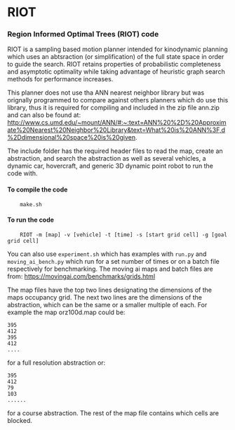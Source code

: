 # RIOT
### Region Informed Optimal Trees (RIOT) code
RIOT is a sampling based motion planner intended for kinodynamic planning which uses an abtsraction (or simplification) of the full state space in order to guide the search. RIOT retains properties of probabilistic completeness and asymptotic optimality while taking advantage of heuristic graph search methods for performance increases.

This planner does not use tha ANN nearest neighbor library but was orignally programmed to compare against others planners which do use this library, thus it is required for compiling and included in the zip file ann.zip and can also be found at: http://www.cs.umd.edu/~mount/ANN/#:~:text=ANN%20%2D%20Approximate%20Nearest%20Neighbor%20Library&text=What%20is%20ANN%3F,d%2Ddimensional%20space%20is%20given.

The include folder has the required header files to read the map, create an abstraction, and search the abstraction as well as several vehicles, a dynamic car, hovercraft, and generic 3D dynamic point robot to run the code with.

#### To compile the code
        make.sh
        
#### To run the code
        RIOT -m [map] -v [vehicle] -t [time] -s [start grid cell] -g [goal grid cell]
        
You can also use `experiment.sh` which has examples with `run.py` and `moving_ai_bench.py` which run for a set number of times or on a batch file respectively for benchmarking. The moving ai maps and batch files are from: https://movingai.com/benchmarks/grids.html

The map files have the top two lines designating the dimensions of the maps occupancy grid. The next two lines are the dimensions of the abstraction, which can be the same or a smaller multiple of each. For example the map orz100d.map could be:

    395
    412
    395
    412
    ....
 for a full resolution abstraction or:
 
    395
    412
    79
    103
    ......
 for a course abstraction. The rest of the map file contains which cells are blocked.
